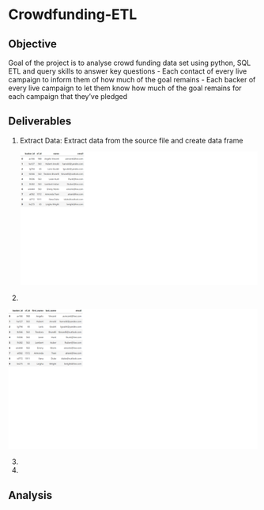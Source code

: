 # Crowdfunding-ETL

## Objective

   Goal of the project is to analyse crowd funding data set using python, SQL ETL and query skills to answer key questions
    - Each contact of every live campaign to inform them of how much of the goal remains
    - Each backer of every live campaign to let them know how much of the goal remains for each campaign that they’ve pledged

## Deliverables

1. Extract Data:
      Extract data from the source file and create data frame
      
      ![](https://github.com/SuniAnalytics/Crowdfunding-ETL/blob/main/ScreenShot1_Deliverable1.png)
      
2.

   ![](https://github.com/SuniAnalytics/Crowdfunding-ETL/blob/main/ScreenShot2_Deliverable2.png)

3.


4. 



## Analysis

